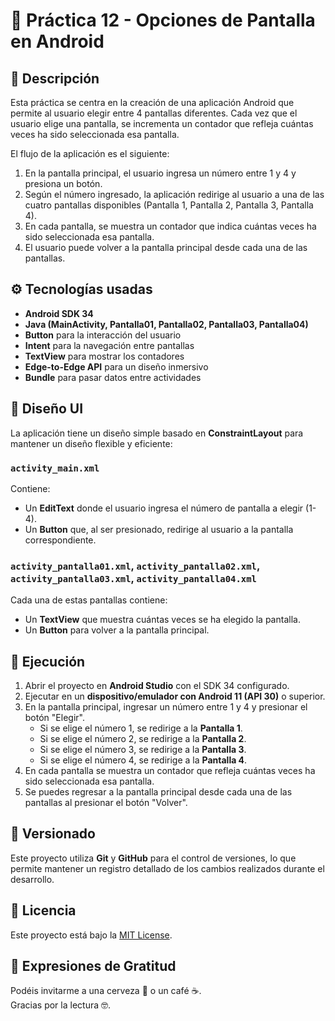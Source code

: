 # 🚀 **Práctica 12 - Opciones de Pantalla en Android**

## 📝 **Descripción**

Esta práctica se centra en la creación de una aplicación Android que permite al usuario elegir entre 4 pantallas diferentes. Cada vez que el usuario elige una pantalla, se incrementa un contador que refleja cuántas veces ha sido seleccionada esa pantalla.

El flujo de la aplicación es el siguiente: 
1. En la pantalla principal, el usuario ingresa un número entre 1 y 4 y presiona un botón.
2. Según el número ingresado, la aplicación redirige al usuario a una de las cuatro pantallas disponibles (Pantalla 1, Pantalla 2, Pantalla 3, Pantalla 4).
3. En cada pantalla, se muestra un contador que indica cuántas veces ha sido seleccionada esa pantalla.
4. El usuario puede volver a la pantalla principal desde cada una de las pantallas.

## ⚙️ **Tecnologías usadas**

- **Android SDK 34**  
- **Java (MainActivity, Pantalla01, Pantalla02, Pantalla03, Pantalla04)**  
- **Button** para la interacción del usuario  
- **Intent** para la navegación entre pantallas  
- **TextView** para mostrar los contadores  
- **Edge-to-Edge API** para un diseño inmersivo  
- **Bundle** para pasar datos entre actividades

## 📐 **Diseño UI**

La aplicación tiene un diseño simple basado en **ConstraintLayout** para mantener un diseño flexible y eficiente:

### `activity_main.xml`

Contiene:
- Un **EditText** donde el usuario ingresa el número de pantalla a elegir (1-4).
- Un **Button** que, al ser presionado, redirige al usuario a la pantalla correspondiente.

### `activity_pantalla01.xml`, `activity_pantalla02.xml`, `activity_pantalla03.xml`, `activity_pantalla04.xml`

Cada una de estas pantallas contiene:
- Un **TextView** que muestra cuántas veces se ha elegido la pantalla.
- Un **Button** para volver a la pantalla principal.

## 🚀 **Ejecución**

1. Abrir el proyecto en **Android Studio** con el SDK 34 configurado.
2. Ejecutar en un **dispositivo/emulador con Android 11 (API 30)** o superior.
3. En la pantalla principal, ingresar un número entre 1 y 4 y presionar el botón "Elegir".
   - Si se elige el número 1, se redirige a la **Pantalla 1**.
   - Si se elige el número 2, se redirige a la **Pantalla 2**.
   - Si se elige el número 3, se redirige a la **Pantalla 3**.
   - Si se elige el número 4, se redirige a la **Pantalla 4**.
4. En cada pantalla se muestra un contador que refleja cuántas veces ha sido seleccionada esa pantalla.
5. Se puedes regresar a la pantalla principal desde cada una de las pantallas al presionar el botón "Volver".

## 📌 **Versionado**

Este proyecto utiliza **Git** y **GitHub** para el control de versiones, lo que permite mantener un registro detallado de los cambios realizados durante el desarrollo.

## 📄 **Licencia**

Este proyecto está bajo la [MIT License](./LICENSE).

## 🎁 **Expresiones de Gratitud**

Podéis invitarme a una cerveza 🍺 o un café ☕.  
Gracias por la lectura 🤓.

